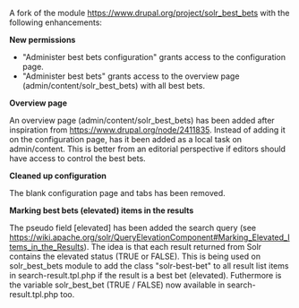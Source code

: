A fork of the module https://www.drupal.org/project/solr_best_bets with the following enhancements:

**New permissions** 
* "Administer best bets configuration" grants access to the configuration page.
* "Administer best bets" grants access to the overview page (admin/content/solr_best_bets) with all best bets.

**Overview page** 

An overview page (admin/content/solr_best_bets) has been added after inspiration from https://www.drupal.org/node/2411835. Instead of adding it on the configuration page, has it been added as a local task on admin/content. This is better from an editorial perspective if editors should have access to control the best bets. 

**Cleaned up configuration** 

The blank configuration page and tabs has been removed.

**Marking best bets (elevated) items in the results** 

The pseudo field [elevated] has been added the search query (see https://wiki.apache.org/solr/QueryElevationComponent#Marking_Elevated_Items_in_the_Results). The idea is that each result returned from Solr contains the elevated status (TRUE or FALSE). This is being used on solr_best_bets module to add the class "solr-best-bet" to all result list items in search-result.tpl.php if the result is a best bet (elevated). Futhermore is the variable solr_best_bet (TRUE / FALSE) now available in search-result.tpl.php too.

